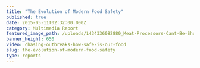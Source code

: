 ```yaml
---
title: "The Evolution of Modern Food Safety"
published: true
date: 2015-05-11T02:32:00.000Z
category: Multimedia Report
featured_image_path: /uploads/1434336082880_Meat-Processors-Cant-Be-Shut-Down.png
banner_height: 650
video: chasing-outbreaks-how-safe-is-our-food
slug: the-evolution-of-modern-food-safety
type: reports
---
```


